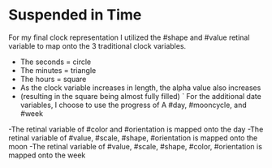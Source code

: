 # Suspended in Time
For my final clock representation I utilized the #shape and #value
retinal variable to map onto the 3 traditional clock variables. 
- The seconds = circle
- The minutes = triangle
- The hours = square
- As the clock variable increases in length, the alpha value also increases 
- (resulting in the square being almost fully filled)
` 
  For the additional date variables, I choose to use the progress of
 A #day, #mooncycle, and #week
    
-The retinal variable of #color and #orientation is mapped onto the day
-The retinal variable of #value, #scale, #shape, #orientation is mapped onto the moon
-The retinal variable of #value, #scale, #shape, #color, #orientation is mapped onto the week